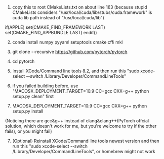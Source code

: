 1. copy this to root CMakeLists.txt on about line 163 (because stupid CMakeLists considers "/usr/local/cuda/lib/stubs/cuda.framework" is cuda lib path instead of "/usr/local/cuda/lib")

  if(APPLE)
    set(CMAKE_FIND_FRAMEWORK LAST)
    set(CMAKE_FIND_APPBUNDLE LAST)
  endif()

2. conda install numpy pyyaml setuptools cmake cffi mkl

3. git clone --recursive https://github.com/pytorch/pytorch

4. cd pytorch

5. Install XCode/Command line tools 8.2, and then run this "sudo xcode-select --switch /Library/Developer/CommandLineTools"

5. if you failed building before, use "MACOSX_DEPLOYMENT_TARGET=10.9 CC=gcc CXX=g++ python setup.py clean" first

6. MACOSX_DEPLOYMENT_TARGET=10.9 CC=gcc CXX=g++ python setup.py install

(Noticing there are gcc&g++ instead of clang&clang++(PyTorch offcial solution, which doesn't work for me, but you're welcome to try if the other fails), or you might fail)

7. (Optional) Reinstall XCode/Command line tools newest version and then run this "sudo xcode-select --switch /Library/Developer/CommandLineTools", or homebrew might not work